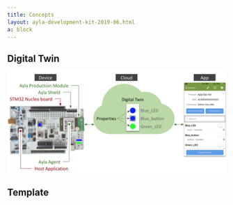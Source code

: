 ```yaml
---
title: Concepts
layout: ayla-development-kit-2019-06.html
a: block
---
```


## Digital Twin

<img src="term-001.png" width="780">

## Template